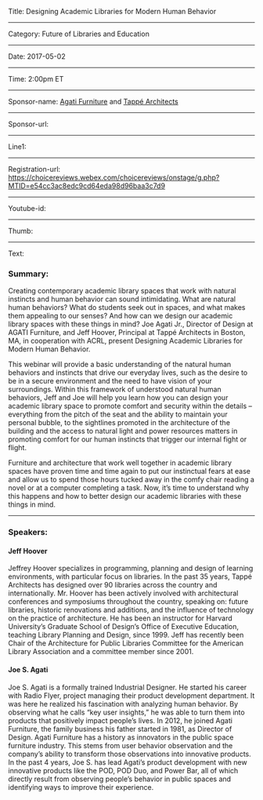 Title: Designing Academic Libraries for Modern Human Behavior

----

Category: Future of Libraries and Education

----

Date: 2017-05-02

----

Time: 2:00pm ET

----

Sponsor-name: <a href="http://www.agati.com">Agati Furniture</a> and <a href="http://www.tappe.com">Tappé Architects</a>

----

Sponsor-url: 

----

Line1: 

----

Registration-url: https://choicereviews.webex.com/choicereviews/onstage/g.php?MTID=e54cc3ac8edc9cd64eda98d96baa3c7d9

----

Youtube-id: 

----

Thumb: 

----

Text: 

### Summary:
Creating contemporary academic library spaces that work with natural instincts and human behavior can sound intimidating. What are natural human behaviors? What do students seek out in spaces, and what makes them appealing to our senses? And how can we design our academic library spaces with these things in mind? Joe Agati Jr., Director of Design at AGATI Furniture, and Jeff Hoover, Principal at Tappé Architects in Boston, MA, in cooperation with ACRL, present Designing Academic Libraries for Modern Human Behavior.

 This webinar will provide a basic understanding of the natural human behaviors and instincts that drive our everyday lives, such as the desire to be in a secure environment and the need to have vision of your surroundings. Within this framework of understood natural human behaviors, Jeff and Joe will help you learn how you can design your academic library space to promote comfort and security within the details – everything from the pitch of the seat and the ability to maintain your personal bubble, to the sightlines promoted in the architecture of the building and the access to natural light and power resources matters in promoting comfort for our human instincts that trigger our internal fight or flight.

 Furniture and architecture that work well together in academic library spaces have proven time and time again to put our instinctual fears at ease and allow us to spend those hours tucked away in the comfy chair reading a novel or at a computer completing a task. Now, it’s time to understand why this happens and how to better design our academic libraries with these things in mind.
*****
### Speakers:
<h4 class="u-no_margin delta">Jeff Hoover</h4>
Jeffrey Hoover specializes in programming, planning and design of learning environments, with particular focus on libraries. In the past 35 years, Tappé Architects has designed over 90 libraries across the country and internationally. Mr. Hoover has been actively involved with architectural conferences and symposiums throughout the country, speaking on: future libraries, historic renovations and additions, and the influence of technology on the practice of architecture. He has been an instructor for Harvard University’s Graduate School of Design’s Office of Executive Education, teaching Library Planning and Design, since 1999. Jeff has recently been Chair of the Architecture for Public Libraries Committee for the American Library Association and a committee member since 2001.

#### Joe S. Agati
Joe S. Agati is a formally trained Industrial Designer. He started his career with Radio Flyer, project managing their product development department. It was here he realized his fascination with analyzing human behavior. By observing what he calls “key user insights,” he was able to turn them into products that positively impact people’s lives. In 2012, he joined Agati Furniture, the family business his father started in 1981, as Director of Design. Agati Furniture has a history as innovators in the public space furniture industry. This stems from user behavior observation and the company’s ability to transform those observations into innovative products. In the past 4 years, Joe S. has lead Agati’s product development with new innovative products like the POD, POD Duo, and Power Bar, all of which directly result from observing people’s behavior in public spaces and identifying ways to improve their experience.